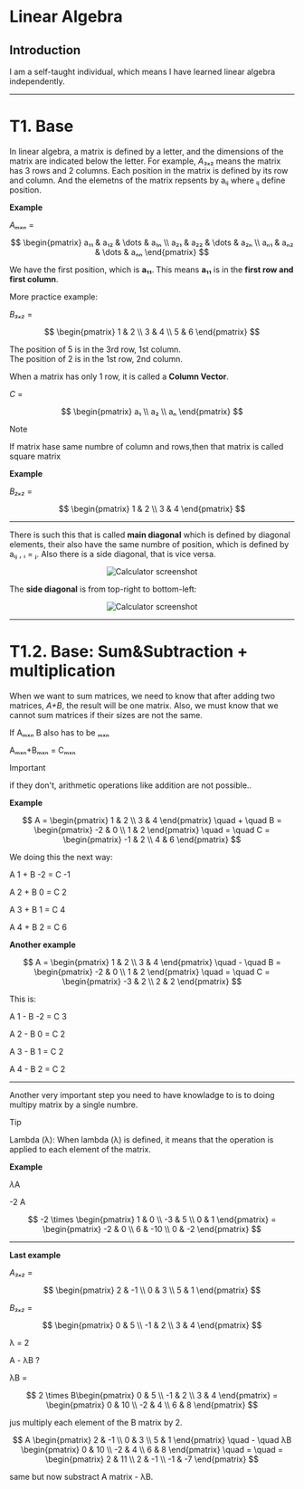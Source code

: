 # Linear Algebra

## Introduction

I am a self-taught individual, which means I have learned linear algebra independently.

---

# T1. Base

In linear algebra, a matrix is defined by a letter, and the dimensions of the matrix are indicated below the letter. For example, *A*₃ₓ₂ means the matrix has 3 rows and 2 columns. Each position in the matrix is defined by its row and column.
And the elemetns of the matrix repsents by aᵢⱼ where ᵢⱼ define position.

**Example**

*Aₘₓₙ* =

$$
\begin{pmatrix}
  a₁₁ & a₁₂ & \dots & a₁ₙ  \\
  a₂₁ & a₂₂ & \dots & a₂ₙ  \\
  aₙ₁ & aₙ₂ & \dots & aₙₙ 
\end{pmatrix}
$$

We have the first position, which is **a₁₁**. This means **a₁₁** is in the **first row and first column**.

More practice example:

*B₃ₓ₂* =

$$
\begin{pmatrix}
  1 & 2  \\
  3 & 4  \\
  5 & 6 
\end{pmatrix}
$$

The position of 5 is in the 3rd row, 1st column.  
The position of 2 is in the 1st row, 2nd column.

When a matrix has only 1 row, it is called a **Column Vector**.

*C* =

$$
\begin{pmatrix}
  a₁ \\
  a₂ \\
  aₙ
\end{pmatrix}
$$



> [!NOTE]  
> If matrix hase same numbre of column and rows,then that matrix is called square matrix
>
>**Example**
>
>*B₂ₓ₂* =
>
>$$
>\begin{pmatrix}
>  1 & 2  \\
>  3 & 4   
>\end{pmatrix}
>$$



---
There is such this that is called **main diagonal** which is defined by diagonal elements, their also have the same numbre of position, which is defined by aᵢⱼ , ᵢ = ⱼ. 
Also there is a side diagonal, that is vice versa. 
<p align="center">
   <img src="https://github.com/user-attachments/assets/fa011eb9-92aa-46f3-9918-ec3e09d4bbee" alt="Calculator screenshot" />
</p>


The **side diagonal** is from top-right to bottom-left:

<p align="center">
   <img src="https://github.com/user-attachments/assets/c50a5ba9-135f-4bab-91e7-a3290871f201" alt="Calculator screenshot" />
</p>

---

# T1.2. Base: Sum&Subtraction + multiplication


When we want to sum matrices, we need to know that after adding two matrices, *A+B*, the result will be one matrix. Also, we must know that we cannot sum matrices if their sizes are not the same.

If Aₘₓₙ B also has to be ₘₓₙ

Aₘₓₙ+Bₘₓₙ = Cₘₓₙ 

> [!IMPORTANT]  
> if they don't, arithmetic operations like addition are not possible..

**Example**

$$
A = \begin{pmatrix}
  1 & 2  \\
  3 & 4   
\end{pmatrix}
\quad + \quad
B = \begin{pmatrix}
  -2 & 0  \\
  1 & 2   
\end{pmatrix}
\quad = \quad
C = \begin{pmatrix}
  -1 & 2  \\
  4 & 6
\end{pmatrix}
$$

We doing this the next way:


A 1 + B -2 = C -1

A 2 + B 0 = C 2 

A 3 + B 1 = C 4

A 4 + B 2 = C 6


**Another example**


$$
A = \begin{pmatrix}
  1 & 2  \\
  3 & 4   
\end{pmatrix}
\quad - \quad
B = \begin{pmatrix}
  -2 & 0  \\
  1 & 2   
\end{pmatrix}
\quad = \quad
C = \begin{pmatrix}
  -3 & 2  \\
  2 & 2
\end{pmatrix}
$$

This is:

A 1 - B -2 = C 3

A 2 - B 0 = C 2

A 3 - B 1 = C 2

A 4 - B 2 = C 2 

--- 

Another very important step you need to have knowladge to is to doing multipy matrix by a single numbre.

> [!TIP]
> Lambda (λ): When lambda (λ) is defined, it means that the operation is applied to each element of the matrix.

**Example**

*λ*A

-2 А

$$
-2 \times \begin{pmatrix}
    1 & 0 \\
    -3 & 5 \\
    0 & 1
\end{pmatrix}
= \begin{pmatrix}
    -2 & 0 \\
    6 & -10 \\
    0 & -2
\end{pmatrix}
$$

---

**Last example**

*A₃ₓ₂* =

$$
\begin{pmatrix}
  2 & -1  \\
  0 & 3  \\
  5 & 1 
\end{pmatrix}
$$

*B₃ₓ₂* =

$$
\begin{pmatrix}
  0 & 5  \\
  -1 & 2  \\
  3 & 4 
\end{pmatrix}
$$

λ = 2

A - λB ?



λB = 


$$
2 \times B\begin{pmatrix}
    0 & 5 \\
    -1 & 2 \\
    3 & 4
\end{pmatrix}
= \begin{pmatrix}
    0 & 10 \\
    -2 & 4 \\
    6 & 8
\end{pmatrix}
$$

jus multiply each element of the B matrix by 2.



$$
A \begin{pmatrix}
  2 & -1  \\
  0 & 3  \\
  5 & 1 
\end{pmatrix}
\quad - \quad
λB \begin{pmatrix}
    0 & 10 \\
    -2 & 4 \\
    6 & 8
\end{pmatrix}
\quad = \quad
 = \begin{pmatrix}
    2 & 11 \\
    2 & -1 \\
    -1 & -7
\end{pmatrix}
$$

same but now substract A matrix - λB.
